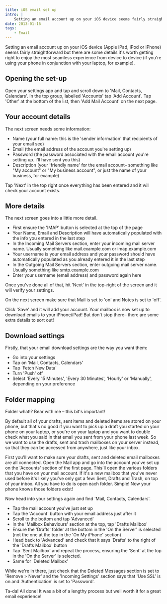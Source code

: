 ```yaml
---
title: iOS email set up
intro: |
    Setting an email account up on your iOS device seems fairly straightforward but there are some details that are worth getting right.
date: 2013-01-16
tags:
    - Email
---
```


Setting an email account up on your iOS device (Apple iPad, iPod or iPhone) seems fairly straightforward but there are some details it's worth getting right to enjoy the most seamless experience from device to device (if you're using your phone in conjunction with your laptop, for example).

## Opening the set-up

Open your settings app and tap and scroll down to 'Mail, Contacts, Calendars'. In the top group, labelled 'Accounts' tap 'Add Account'. Tap 'Other' at the bottom of the list, then 'Add Mail Account' on the next page.

## Your account details

The next screen needs some information:

* Name (your full name: this is the 'sender information' that recipients of your email see)
* Email (the email address of the account you're setting up)
* Password (the password associated with the email account you're setting up. I'll have sent you this)
* Description (your 'friendly name' for the email account– something like "My account" or "My business account", or just the name of your business, for example)

Tap 'Next' in the top right once everything has been entered and it will check your account exists.

## More details

The next screen goes into a little more detail.

* First ensure the 'IMAP' button is selected at the top of the page
* Your Name, Email and Description will have automatically populated with the info you entered in the last step
* In the Incoming Mail Servers section, enter your incoming mail server name. Usually something like mail.example.com or imap.example.com
* Your username is your email address and your password should have automatically populated as you already entered it in the last step
* In the Outgoing Mail Servers section, enter outgoing mail server name. Usually something like smtp.example.com
* Enter your username (email address) and password again here

Once you've done all of that, hit 'Next' in the top-right of the screen and it will verify your settings.

On the next screen make sure that Mail is set to 'on' and Notes is set to 'off'.

Click 'Save' and it will add your account. Your mailbox is now set up to download emails to your iPhone/iPad! But don't stop there– there are some extra details to sort out!

## Download settings

Firstly, that your email download settings are the way you want them:

* Go into your settings
* Tap on 'Mail, Contacts, Calendars'
* Tap 'Fetch New Data'
* Turn 'Push' off
* Select 'Every 15 Minutes', 'Every 30 Minutes', 'Hourly' or 'Manually', depending on your preference

## Folder mapping

Folder what!? Bear with me – this bit's important!

By default all of your drafts, sent items and deleted items are stored on your phone, but that's no good if you want to pick up a draft you started on your phone on your laptop, or you're on your laptop and you want to double check what you said in that email you sent from your phone last week. So we want to use the drafts, sent and trash mailboxes on your server instead, so that they can be accessed from anywhere, just like your inbox.

First you'll want to make sure your drafts, sent and deleted email mailboxes are all connected. Open the Mail app and go into the account you've set up on the 'Accounts' section of the first page. This'll open the various folders that you have on your mail account. If it's a new mailbox that you've never used before it's likely you've only got a few: Sent, Drafts and Trash, on top of your inbox. All you have to do is open each folder. Simple! Now your phone knows those folders exist!

Now head into your settings again and find 'Mail, Contacts, Calendars'.

* Tap the mail account you've just set up
* Tap the 'Account' button with your email address just after it
* Scroll to the bottom and tap 'Advanced'
* In the 'Mailbox Behaviours' section at the top, tap 'Drafts Mailbox'
* Ensure the 'Drafts' folder at the bottom in the 'On the Server' is selected (not the one at the top in the 'On My iPhone' section)
* Head back to 'Advanced' and check that it says 'Drafts' to the right of the 'Drafts Mailbox' button
* Tap 'Sent Mailbox' and repeat the process, ensuring the 'Sent' at the top in the 'On the Server' is selected.
* Same for 'Deleted Mailbox'

While we're in there, just check that the Deleted Messages section is set to 'Remove > Never' and the 'Incoming Settings' section says that 'Use SSL' is on and 'Authentication' is set to 'Password'.

Ta-da! All done! It was a bit of a lengthy process but well worth it for a great email experience!
